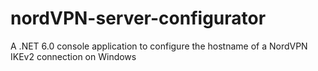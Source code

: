 # nordVPN-server-configurator
A .NET 6.0 console application to configure the hostname of a NordVPN IKEv2 connection on Windows
